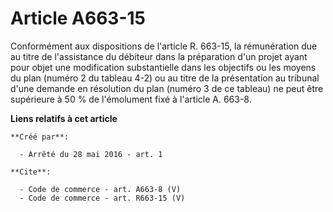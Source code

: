 # Article A663-15

Conformément aux dispositions de l'article R. 663-15, la rémunération due au titre de l'assistance du débiteur dans la
préparation d'un projet ayant pour objet une modification substantielle dans les objectifs ou les moyens du plan (numéro 2 du
tableau 4-2) ou au titre de la présentation au tribunal d'une demande en résolution du plan (numéro 3 de ce tableau) ne peut
être supérieure à 50 % de l'émolument fixé à l'article A. 663-8.

**Liens relatifs à cet article**

	**Créé par**:

	  - Arrêté du 28 mai 2016 - art. 1

	**Cite**:

	  - Code de commerce - art. A663-8 (V)
	  - Code de commerce - art. R663-15 (V)
